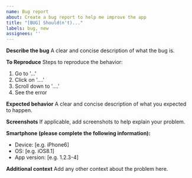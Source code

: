 ```yaml
---
name: Bug report
about: Create a bug report to help me improve the app
title: "[BUG] Should(n't)..."
labels: bug, new
assignees: ''
---
```


**Describe the bug**
A clear and concise description of what the bug is.

**To Reproduce**
Steps to reproduce the behavior:
1. Go to '...'
2. Click on '....'
3. Scroll down to '....'
4. See the error

**Expected behavior**
A clear and concise description of what you expected to happen.

**Screenshots**
If applicable, add screenshots to help explain your problem.

**Smartphone (please complete the following information):**
 - Device: [e.g. iPhone6]
 - OS: [e.g. iOS8.1]
 - App version: [e.g. 1.2.3-4]

**Additional context**
Add any other context about the problem here.
